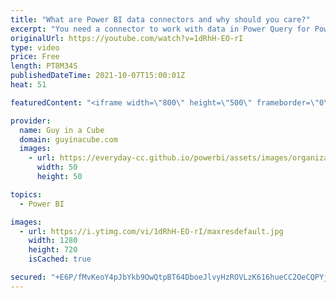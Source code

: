 ```yaml
---
title: "What are Power BI data connectors and why should you care?"
excerpt: "You need a connector to work with data in Power Query for Power BI or Excel. But what is a connector? Adam explains what these are and how to find out what's available.  Power Query Connectors: https://docs.microsoft.com/power-query/connectors/  Power BI data sources: https://docs.microsoft.com/power-bi/connect-data/power-bi-data-sources"
originalUrl: https://youtube.com/watch?v=1dRhH-EO-rI
type: video
price: Free
length: PT8M34S
publishedDateTime: 2021-10-07T15:00:01Z
heat: 51

featuredContent: "<iframe width=\"800\" height=\"500\" frameborder=\"0\" src=\"https://www.youtube.com/embed/1dRhH-EO-rI\" allow=\"accelerometer; autoplay; encrypted-media; gyroscope; picture-in-picture\" allowfullscreen></iframe>"

provider:
  name: Guy in a Cube
  domain: guyinacube.com
  images:
    - url: https://everyday-cc.github.io/powerbi/assets/images/organizations/guyinacube.com-50x50.jpg
      width: 50
      height: 50

topics:
  - Power BI

images:
  - url: https://i.ytimg.com/vi/1dRhH-EO-rI/maxresdefault.jpg
    width: 1280
    height: 720
    isCached: true

secured: "+E6P/fMvKeoY4pJbYkb9OwQtpBT64DboeJlvyHzROVLzK616hueCC2OeCQPYj8kAAWAa4J3hcvsi6dYiVR6lV6bSRt5bMw2CWn86yfe4XGkU/j1dluBlVjMlr9snmDaPxM47KSfVyvNvQGYW4bcWmdQK/d3MP480Ssk/bJOyi5vfrnZ23d2qApJCVi4qsz1tgJ+mpPyFEPYsFImopbl9pBB9es4NoXGCzMyHtzldwsll5agzevxOaVdhk7/SK1VP93/kEAd4AfuN0krUqf+qwuXYGZCYRS4i3gMW5D0VVzYZqIB5L+IM1CiLSWVsLhDp++75cP4C+JugQOm57jfkMsc2+JNCkyW88TaE7yvZJ/v47CqIwxz8sIqdbNI94QAiqk5hdtxGE/5D+xNWAFe4JT/kokjCTmFBbUkz5KkUmow=;7Klkr6rEV58OspgkxJNG2w=="
---
```


